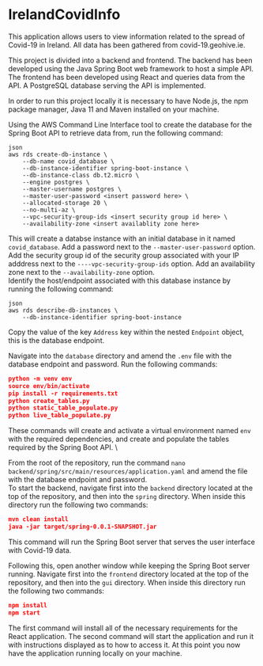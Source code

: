 
# IrelandCovidInfo

This application allows users to view information related to the spread of Covid-19 in Ireland. All data has been gathered from covid-19.geohive.ie.

This project is divided into a backend and frontend. The backend has been developed using the Java Spring Boot web framework to host a simple API. The frontend has been developed using React and queries data from the API. A PostgreSQL database serving the API is implemented.

In order to run this project locally it is necessary to have Node.js, the npm package manager, Java 11 and Maven installed on your machine.

Using the AWS Command Line Interface tool to create the database for the Spring Boot API to retrieve data from, run the following command:
```
json
aws rds create-db-instance \
    --db-name covid_database \
    --db-instance-identifier spring-boot-instance \
    --db-instance-class db.t2.micro \
    --engine postgres \
    --master-username postgres \
    --master-user-password <insert password here> \
    --allocated-storage 20 \
    --no-multi-az \
    --vpc-security-group-ids <insert security group id here> \
    --availability-zone <insert availablity zone here>
```
This will create a databse instance with an initial database in it named ```covid_database```. Add a password next to the ```--master-user-password``` option. Add the security group id of the security group associated with your IP adddress next to the ```----vpc-security-group-ids``` option. Add an availability zone next to the ```--availability-zone``` option. \
Identify the host/endpoint associated with this database instance by running the following command:
```
json
aws rds describe-db-instances \
    --db-instance-identifier spring-boot-instance
```
Copy the value of the key ```Address``` key within the nested ```Endpoint``` object, this is the database endpoint.

Navigate into the ```database``` directory and amend the ```.env``` file with the database endpoint and password. Run the following commands:
```json
python -m venv env
source env/bin/activate
pip install -r requirements.txt
python create_tables.py
python static_table_populate.py
python live_table_populate.py
```
These commands will create and activate a virtual environment named ```env``` with the required dependencies, and create and populate the tables required by the Spring Boot API. \

From the root of the repository, run the command ```nano backend/spring/src/main/resources/application.yaml``` and amend the file with the database endpoint and password. \
To start the backend, navigate first into the ```backend``` directory located at the top of the repository, and then into the ```spring``` directory. When inside this directory run the following two commands:
```json
mvn clean install
java -jar target/spring-0.0.1-SNAPSHOT.jar
```
This command will run the Spring Boot server that serves the user interface with Covid-19 data.

Following this, open another window while keeping the Spring Boot server running. Navigate first into the ```frontend``` directory located at the top of the repository, and then into the ```gui``` directory. When inside this directory run the following two commands:
```json
npm install
npm start
```
The first command will install all of the necessary requirements for the React application. The second command will start the application and run it with instructions displayed as to how to access it. At this point you now have the application running locally on your machine.
